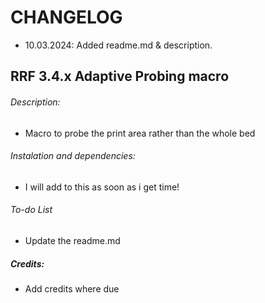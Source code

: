 # CHANGELOG
- 10.03.2024: Added readme.md & description.

## RRF 3.4.x Adaptive Probing macro

###### Description:
- Macro to probe the print area rather than the whole bed

###### Instalation and dependencies:
- I will add to this as soon as i get time!

###### To-do List
- Update the readme.md

##### Credits:
- Add credits where due
